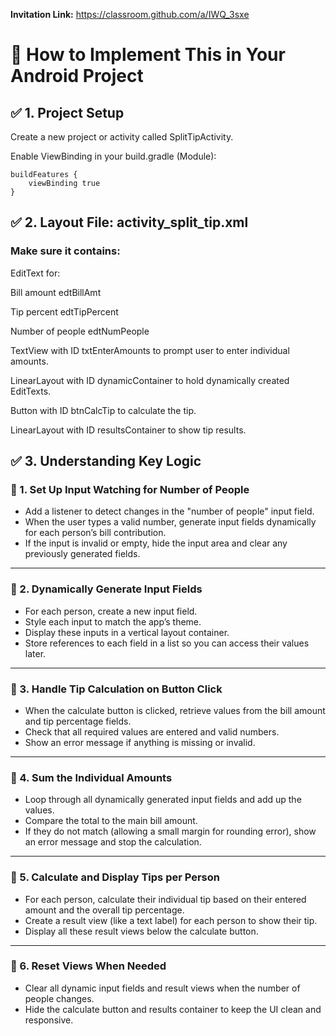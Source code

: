 **Invitation Link:**  https://classroom.github.com/a/IWQ_3sxe

# 🔧 How to Implement This in Your Android Project

## ✅ 1. Project Setup

Create a new project or activity called SplitTipActivity.

Enable ViewBinding in your build.gradle (Module):


```
buildFeatures {
    viewBinding true 
}
```

## ✅ 2. Layout File: activity_split_tip.xml

### Make sure it contains:

EditText for:

Bill amount edtBillAmt

Tip percent edtTipPercent

Number of people edtNumPeople

TextView with ID txtEnterAmounts to prompt user to enter individual amounts.

LinearLayout with ID dynamicContainer to hold dynamically created EditTexts.

Button with ID btnCalcTip to calculate the tip.

LinearLayout with ID resultsContainer to show tip results.

## ✅ 3. Understanding Key Logic 


### 🧩 1. Set Up Input Watching for Number of People

- Add a listener to detect changes in the "number of people" input field.
- When the user types a valid number, generate input fields dynamically for each person’s bill contribution.
- If the input is invalid or empty, hide the input area and clear any previously generated fields.

---

### 🧩 2. Dynamically Generate Input Fields

- For each person, create a new input field.
- Style each input to match the app’s theme.
- Display these inputs in a vertical layout container.
- Store references to each field in a list so you can access their values later.

---

### 🧩 3. Handle Tip Calculation on Button Click

- When the calculate button is clicked, retrieve values from the bill amount and tip percentage fields.
- Check that all required values are entered and valid numbers.
- Show an error message if anything is missing or invalid.

---

### 🧩 4. Sum the Individual Amounts

- Loop through all dynamically generated input fields and add up the values.
- Compare the total to the main bill amount.
- If they do not match (allowing a small margin for rounding error), show an error message and stop the calculation.

---

### 🧩 5. Calculate and Display Tips per Person

- For each person, calculate their individual tip based on their entered amount and the overall tip percentage.
- Create a result view (like a text label) for each person to show their tip.
- Display all these result views below the calculate button.

---

### 🧩 6. Reset Views When Needed

- Clear all dynamic input fields and result views when the number of people changes.
- Hide the calculate button and results container to keep the UI clean and responsive.






